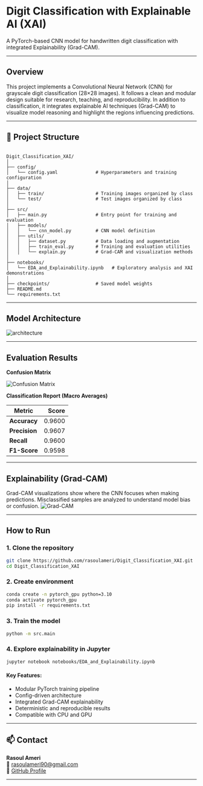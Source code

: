 # Digit Classification with Explainable AI (XAI)

A PyTorch-based CNN model for handwritten digit classification with integrated Explainability (Grad-CAM).

---

## Overview

This project implements a Convolutional Neural Network (CNN) for grayscale digit classification (28×28 images).
It follows a clean and modular design suitable for research, teaching, and reproducibility.
In addition to classification, it integrates explainable AI techniques (Grad-CAM) to visualize model reasoning and highlight the regions influencing predictions.

---

## 📁 Project Structure

<pre><code>
Digit_Classification_XAI/
│
├── config/
│   └── config.yaml              # Hyperparameters and training configuration
│
├── data/
│   ├── train/                   # Training images organized by class
│   └── test/                    # Test images organized by class
│
├── src/
│   ├── main.py                  # Entry point for training and evaluation
│   ├── models/
│   │   └── cnn_model.py         # CNN model definition
│   ├── utils/
│   │   ├── dataset.py           # Data loading and augmentation
│   │   ├── train_eval.py        # Training and evaluation utilities
│   │   └── explain.py           # Grad-CAM and visualization methods
│
├── notebooks/
│   └── EDA_and_Explainability.ipynb   # Exploratory analysis and XAI demonstrations
│
├── checkpoints/                 # Saved model weights
├── README.md
└── requirements.txt
</code></pre>


---

## Model Architecture
![architecture](docs/architecture.png)

---

## Evaluation Results

**Confusion Matrix**

![Confusion Matrix](docs/confusion_matrix.png)

**Classification Report (Macro Averages)**

| Metric      | Score   |
|--------------|---------:|
| **Accuracy** | 0.9600  |
| **Precision**| 0.9607  |
| **Recall**   | 0.9600  |
| **F1-Score** | 0.9598  |

---

## Explainability (Grad-CAM)

Grad-CAM visualizations show where the CNN focuses when making predictions.
Misclassified samples are analyzed to understand model bias or confusion.
![Grad-CAM](docs/grad-cam.png)

---

## How to Run

### 1. Clone the repository
```bash
git clone https://github.com/rasoulameri/Digit_Classification_XAI.git
cd Digit_Classification_XAI
```

### 2. Create environment
```bash
conda create -n pytorch_gpu python=3.10
conda activate pytorch_gpu
pip install -r requirements.txt
```

### 3. Train the model
```bash
python -m src.main
```

### 4. Explore explainability in Jupyter
```bash
jupyter notebook notebooks/EDA_and_Explainability.ipynb
```

#### Key Features:
- Modular PyTorch training pipeline
- Config-driven architecture
- Integrated Grad-CAM explainability
- Deterministic and reproducible results
- Compatible with CPU and GPU

---

## 📫 Contact

**Rasoul Ameri**  
📧 [rasoulameri90@gmail.com](mailto:rasoulameri90@gmail.com)  
🔗 [GitHub Profile](https://github.com/rasoulameri)

---



